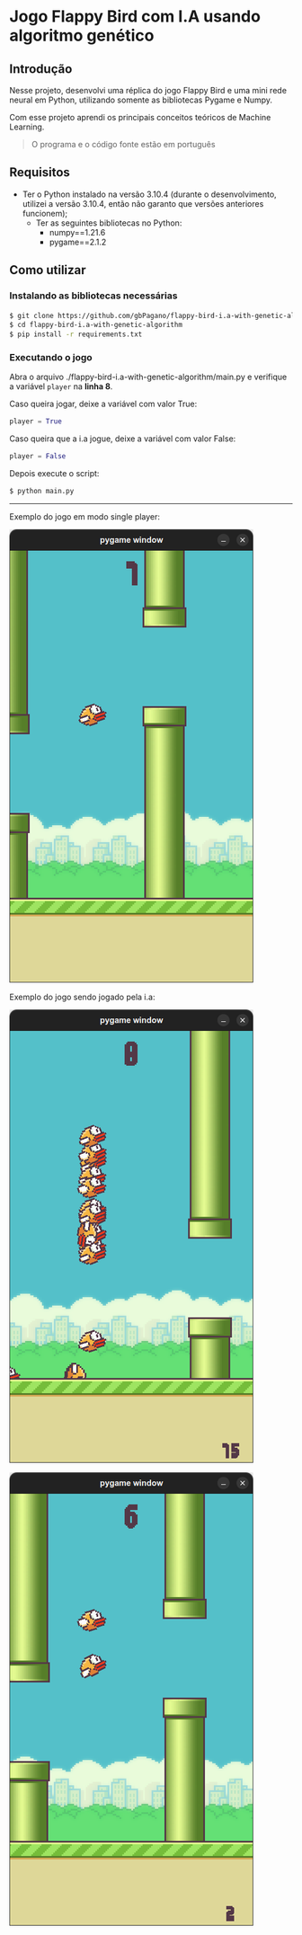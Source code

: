 # Jogo Flappy Bird com I.A usando algoritmo genético
## Introdução
Nesse projeto, desenvolvi uma réplica do jogo
Flappy Bird e uma mini rede neural em Python,
utilizando somente as bibliotecas Pygame e
Numpy.

Com esse projeto aprendi os principais conceitos
teóricos de Machine Learning.

>O programa e o código fonte estão em português

## Requisitos
* Ter o Python instalado na versão 3.10.4 (durante o desenvolvimento, utilizei a versão 3.10.4, então não garanto que versões anteriores funcionem);
    * Ter as seguintes bibliotecas no Python:
        * numpy==1.21.6
        * pygame==2.1.2
## Como utilizar
### Instalando as bibliotecas necessárias
```bash
$ git clone https://github.com/gbPagano/flappy-bird-i.a-with-genetic-algorithm
$ cd flappy-bird-i.a-with-genetic-algorithm
$ pip install -r requirements.txt
```
### Executando o jogo
Abra o arquivo ./flappy-bird-i.a-with-genetic-algorithm/main.py e verifique a variável ```player``` na **linha 8**.

Caso queira jogar, deixe a variável com valor True:
```py
player = True
```
Caso queira que a i.a jogue, deixe a variável com valor False:
```py
player = False
```
Depois execute o script:
```bash
$ python main.py
```
---
Exemplo do jogo em modo single player:

![player](./arquivos/single.png)

Exemplo do jogo sendo jogado pela i.a:

![ia-inicio](./arquivos/ia-inicio.png)

![ia-jogando](./arquivos/ia-jogando.png)
